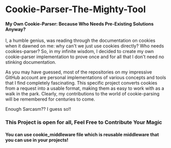 # Cookie-Parser-The-Mighty-Tool
#### My Own Cookie-Parser: Because Who Needs Pre-Existing Solutions Anyway?

I, a humble genius, was reading through the documentation on cookies when it dawned on me: why can't we just use cookies directly? Who needs cookies-parser? So, in my infinite wisdom, I decided to create my own cookie-parser implementation to prove once and for all that I don't need no stinking documentation.

As you may have guessed, most of the repositories on my impressive GitHub account are personal implementations of various concepts and tools that I find completely fascinating. This specific project converts cookies from a request into a usable format, making them as easy to work with as a walk in the park. Clearly, my contributions to the world of cookie-parsing will be remembered for centuries to come.

Enough Sarcasm?? I guess so!!

### This Project is open for all, Feel Free to Contribute Your Magic

#### You can use cookie_middleware file which is reusable middleware that you can use in your projects!
